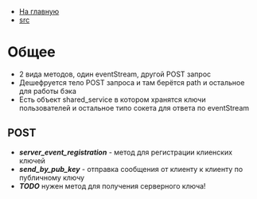 * [На главную](../../README.md)
* [src](../README.md)

# Общее
* 2 вида методов, один eventStream, другой POST запрос
* Дешефруется тело POST запроса и там берётся path и остальное для работы бэка
* Есть объект shared_service в котором хранятся ключи пользователей и остальное типо сокета для ответа по eventStream

## POST
* ***server_event_registration*** - метод для регистрации клиенских ключей
* ***send_by_pub_key*** - отправка сообщения от клиенту к клиенту по публичному ключу
* ***TODO*** нужен метод для получения серверного ключа!